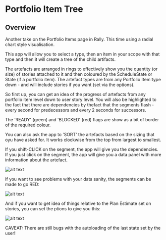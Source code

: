 Portfolio Item Tree
===================

## Overview

Another take on the Portfolio Items page in Rally. This time using a radial chart style visualisation.

This app will allow you to select a type, then an item in your scope with that type and then it will create a tree of the child artifacts.

The artefacts are arranged in rings to effectively show you the quantity (or size) of stories attached to it and then coloured by the ScheduleState or State (if a portfolio item). The artefact types are from any Portfolio Item type down - and will include stories if you want (set via the options).

So first up, you can get an idea of the progress of artefacts from any portfolio item level down to user story level. You will also be highlighted to the fact that there are dependencies by thefact that the segments flash - every second for predecessors and every 2 seconds for successors.

The 'READY' (green) and 'BLOCKED' (red) flags are show as a bit of border of the required colour.

You can also ask the app to 'SORT' the artefacts based on the sizing that oyu have asked for. It works clockwise from the top from largest to smallest.

If you shift-CLICK on the segment, the app will give you the dependencies. If you just click on the segment, the app will give you a data panel with more information about the artefact.

![alt text](https://github.com/nikantonelli/Radial-Density/blob/master/Images/overview.png)

If you want to see problems with your data sanity, the segments can be made to go RED:

![alt text](https://github.com/nikantonelli/Radial-Density/blob/master/Images/data_errors.png)

And if you want to get idea of things relative to the Plan Estimate set on stories, you can set the ptions to give you this:

![alt text](https://github.com/nikantonelli/Radial-Density/blob/master/Images/sizedByPlanEst.png)


CAVEAT: There are still bugs with the autoloading of the last state set by the user!
